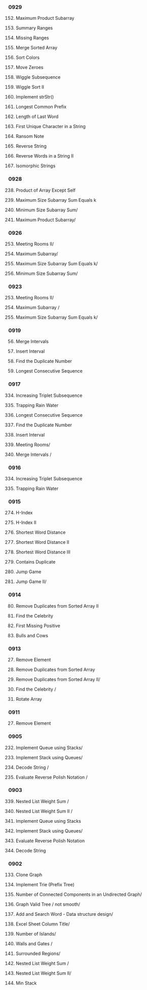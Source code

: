 
### 0929
152. Maximum Product Subarray

228. Summary Ranges 

163. Missing Ranges 

88. Merge Sorted Array 

75. Sort Colors 

283. Move Zeroes 

376. Wiggle Subsequence 

324. Wiggle Sort II 

28. Implement strStr()

14. Longest Common Prefix

58. Length of Last Word

387. First Unique Character in a String

383. Ransom Note

344. Reverse String

186. Reverse Words in a String II

205. Isomorphic Strings 

### 0928

 238. Product of Array Except Self
 
 325.  Maximum Size Subarray Sum Equals k

209. Minimum Size Subarray Sum/

152. Maximum Product Subarray/ 

### 0926

253. Meeting Rooms II/

53. Maximum Subarray/ 

325. Maximum Size Subarray Sum Equals k/

209. Minimum Size Subarray Sum/  

### 0923

253. Meeting Rooms II/  

53. Maximum Subarray /   

325. Maximum Size Subarray Sum Equals k/


### 0919

56. Merge Intervals

57. Insert Interval 

287. Find the Duplicate Number

128. Longest Consecutive Sequence 

### 0917

334. Increasing Triplet Subsequence 

42. Trapping Rain Water 

128. Longest Consecutive Sequence

287. Find the Duplicate Number

57. Insert Interval 

252. Meeting Rooms/ 
 
56. Merge Intervals /

### 0916

334. Increasing Triplet Subsequence 

42. Trapping Rain Water

### 0915

274. H-Index 

275. H-Index II

243. Shortest Word Distance 

 244. Shortest Word Distance II

245. Shortest Word Distance III

217. Contains Duplicate

55. Jump Game

45. Jump Game II/


### 0914

80. Remove Duplicates from Sorted Array II

277. Find the Celebrity 

41. First Missing Positive 

299. Bulls and Cows

### 0913

27. Remove Element 

26. Remove Duplicates from Sorted Array

80. Remove Duplicates from Sorted Array II/

277. Find the Celebrity /

189. Rotate Array 

### 0911

27. Remove Element  

### 0905

232. Implement Queue using Stacks/

225. Implement Stack using Queues/ 

394. Decode String /

150. Evaluate Reverse Polish Notation / 

### 0903

339. Nested List Weight Sum /   

364. Nested List Weight Sum II / 

232. Implement Queue using Stacks

225. Implement Stack using Queues/

150. Evaluate Reverse Polish Notation

394. Decode String 


### 0902

133. Clone Graph  

208. Implement Trie (Prefix Tree) 

 323. Number of Connected Components in an Undirected Graph/ 
 
261. Graph Valid Tree / not smooth/ 

 211. Add and Search Word - Data structure design/
 
 168. Excel Sheet Column Title/ 

200. Number of Islands/

 286. Walls and Gates / 

130. Surrounded Regions/

339. Nested List Weight Sum /   

364. Nested List Weight Sum II/ 

155. Min Stack 


